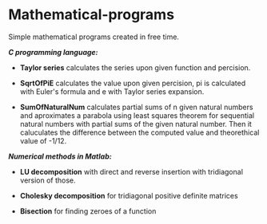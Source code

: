 # Mathematical-programs
Simple mathematical programs created in free time.

**_C programming language:_**
    
  - **Taylor series** calculates the series upon given function and percision.

  - **SqrtOfPiE** calculates the value upon given percision, pi is calculated with Euler's formula and e with Taylor series expansion.

  - **SumOfNaturalNum** calculates partial sums of n given natural numbers and aproximates a parabola using least squares theorem for sequential natural numbers with partial sums of the given natural number. Then it caluculates the difference between the computed value and theorethical value of -1/12.


**_Numerical methods in Matlab:_**
  
  - **LU decomposition** with direct and reverse insertion with tridiagonal version of those.
    
  - **Cholesky decomposition** for tridiagonal positive definite matrices
    
  - **Bisection** for finding zeroes of a function
    

